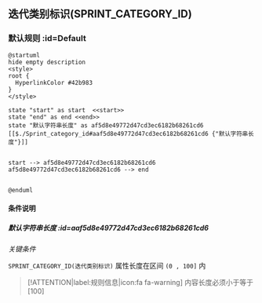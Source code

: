 ## 迭代类别标识(SPRINT_CATEGORY_ID) <!-- {docsify-ignore-all} -->

   

### 默认规则 :id=Default

```plantuml
@startuml
hide empty description
<style>
root {
  HyperlinkColor #42b983
}
</style>

state "start" as start  <<start>>
state "end" as end <<end>>
state "默认字符串长度" as af5d8e49772d47cd3ec6182b68261cd6 [[$./Sprint_category_id#aaf5d8e49772d47cd3ec6182b68261cd6 {"默认字符串长度"}]]


start --> af5d8e49772d47cd3ec6182b68261cd6 
af5d8e49772d47cd3ec6182b68261cd6 --> end 


@enduml
```

#### 条件说明

##### 默认字符串长度 :id=aaf5d8e49772d47cd3ec6182b68261cd6


*关键条件*


`SPRINT_CATEGORY_ID(迭代类别标识)` 属性长度在区间 `(0 , 100]` 内

> [!ATTENTION|label:规则信息|icon:fa fa-warning]
> 内容长度必须小于等于[100]







